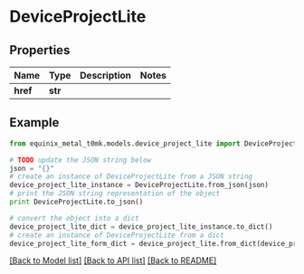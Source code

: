 # DeviceProjectLite


## Properties
Name | Type | Description | Notes
------------ | ------------- | ------------- | -------------
**href** | **str** |  | 

## Example

```python
from equinix_metal_t0mk.models.device_project_lite import DeviceProjectLite

# TODO update the JSON string below
json = "{}"
# create an instance of DeviceProjectLite from a JSON string
device_project_lite_instance = DeviceProjectLite.from_json(json)
# print the JSON string representation of the object
print DeviceProjectLite.to_json()

# convert the object into a dict
device_project_lite_dict = device_project_lite_instance.to_dict()
# create an instance of DeviceProjectLite from a dict
device_project_lite_form_dict = device_project_lite.from_dict(device_project_lite_dict)
```
[[Back to Model list]](../README.md#documentation-for-models) [[Back to API list]](../README.md#documentation-for-api-endpoints) [[Back to README]](../README.md)


